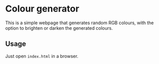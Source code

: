 # Colour generator
This is a simple webpage that generates random RGB colours, with the option to brighten or darken the generated colours.

## Usage
Just open `index.html` in a browser.
